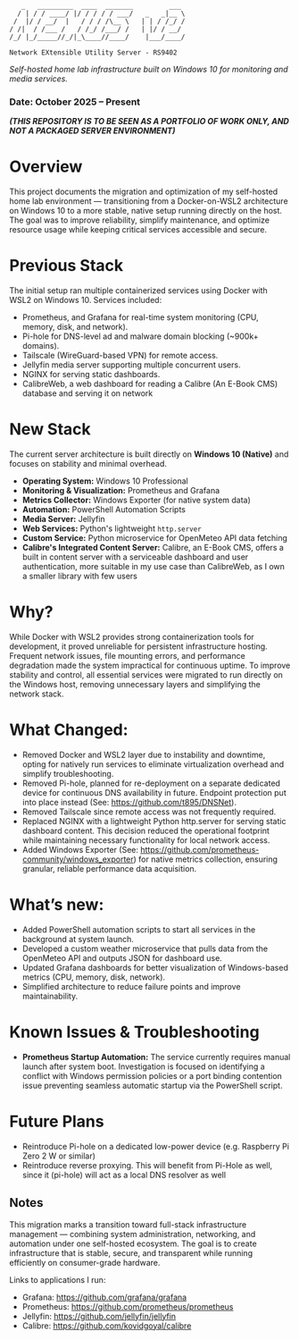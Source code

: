  ```plaintext
    _   _________  ____  _______         ___ 
   / | / / ____/ |/ / / / / ___/   _   _|__ \
  /  |/ / __/  |   / / / /\__ \   | | / /_/ /
 / /|  / /___ /   / /_/ /___/ /   | |/ / __/ 
/_/ |_/_____//_/|_\____//____/    |___/____/ 
                                             
Network EXtensible Utility Server - RS9402
```                                                  
*Self-hosted home lab infrastructure built on Windows 10 for monitoring and media services.*
### Date: October 2025 – Present
***(THIS REPOSITORY IS TO BE SEEN AS A PORTFOLIO OF WORK ONLY, AND NOT A PACKAGED SERVER ENVIRONMENT)***


# Overview

This project documents the migration and optimization of my self-hosted home lab environment — transitioning from a Docker-on-WSL2 architecture on Windows 10 to a more stable, native setup running directly on the host. The goal was to improve reliability, simplify maintenance, and optimize resource usage while keeping critical services accessible and secure.

# Previous Stack

The initial setup ran multiple containerized services using Docker with WSL2 on Windows 10.
Services included:

- Prometheus, and Grafana for real-time system monitoring (CPU, memory, disk, and network).
- Pi-hole for DNS-level ad and malware domain blocking (~900k+ domains).
- Tailscale (WireGuard-based VPN) for remote access.
- Jellyfin media server supporting multiple concurrent users.
- NGINX for serving static dashboards.
- CalibreWeb, a web dashboard for reading a Calibre (An E-Book CMS) database and serving it on network

# New Stack

The current server architecture is built directly on **Windows 10 (Native)** and focuses on stability and minimal overhead.

- **Operating System:** Windows 10 Professional
- **Monitoring & Visualization:** Prometheus and Grafana
- **Metrics Collector:** Windows Exporter (for native system data)
- **Automation:** PowerShell Automation Scripts
- **Media Server:** Jellyfin
- **Web Services:** Python's lightweight `http.server`
- **Custom Service:** Python microservice for OpenMeteo API data fetching
- **Calibre's Integrated Content Server:** Calibre, an E-Book CMS, offers a built in content server with a serviceable dashboard and user authentication, more suitable in my use case than CalibreWeb, as I own a smaller library with few users

# Why?

While Docker with WSL2 provides strong containerization tools for development, it proved unreliable for persistent infrastructure hosting. Frequent network issues, file mounting errors, and performance degradation made the system impractical for continuous uptime. To improve stability and control, all essential services were migrated to run directly on the Windows host, removing unnecessary layers and simplifying the network stack.

# What Changed:

- Removed Docker and WSL2 layer due to instability and downtime, opting for natively run services to eliminate virtualization overhead and simplify troubleshooting.
- Removed Pi-hole, planned for re-deployment on a separate dedicated device for continuous DNS availability in future. Endpoint protection put into place instead (See: https://github.com/t895/DNSNet).
- Removed Tailscale since remote access was not frequently required.
- Replaced NGINX with a lightweight Python http.server for serving static dashboard content. This decision reduced the operational footprint while maintaining necessary functionality for local network access.
- Added Windows Exporter (See: https://github.com/prometheus-community/windows_exporter) for  native metrics collection, ensuring granular, reliable performance data acquisition.

# What’s new:

- Added PowerShell automation scripts to start all services in the background at system launch.
- Developed a custom weather microservice that pulls data from the OpenMeteo API and outputs JSON for dashboard use.
- Updated Grafana dashboards for better visualization of Windows-based metrics (CPU, memory, disk, network).
- Simplified architecture to reduce failure points and improve maintainability.

# Known Issues & Troubleshooting

- **Prometheus Startup Automation:** The service currently requires manual launch after system boot. Investigation is focused on identifying a conflict with Windows permission policies or a port binding contention issue preventing seamless automatic startup via the PowerShell script.


# Future Plans

- Reintroduce Pi-hole on a dedicated low-power device (e.g. Raspberry Pi Zero 2 W or similar)
- Reintroduce reverse proxying. This will benefit from Pi-Hole as well, since it (pi-hole) will act as a local DNS resolver as well

## Notes

This migration marks a transition toward full-stack infrastructure management — combining system administration, networking, and automation under one self-hosted ecosystem. The goal is to create infrastructure that is stable, secure, and transparent while running efficiently on consumer-grade hardware.

Links to applications I run:

- Grafana: https://github.com/grafana/grafana
- Prometheus: https://github.com/prometheus/prometheus
- Jellyfin: https://github.com/jellyfin/jellyfin
- Calibre: https://github.com/kovidgoyal/calibre
